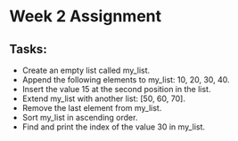 # Week 2 Assignment
## Tasks:
  - Create an empty list called my_list.
  - Append the following elements to my_list: 10, 20, 30, 40.
  - Insert the value 15 at the second position in the list.
  - Extend my_list with another list: [50, 60, 70].
  - Remove the last element from my_list.
  - Sort my_list in ascending order.
  - Find and print the index of the value 30 in my_list.
